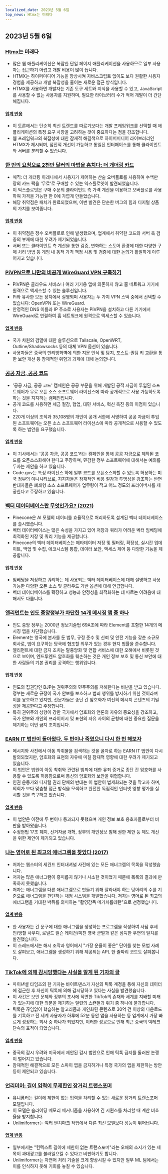 ```yaml
---
localized_date: 2023년 5월 6일
top_news: Htmx는 미래다
---
```


## 2023년 5월 6일

### [Htmx는 미래다](https://quii.dev/HTMX_is_the_Future)

- 많은 웹 애플리케이션은 복잡한 단일 페이지 애플리케이션을 사용하므로 일부 사용자는 접근하기 어렵고 개발 비용이 많이 듭니다.
- HTMX는 하이퍼미디어 기능을 향상시켜 자바스크립트 없이도 보다 원활한 사용자 경험을 제공하고 개발 복잡성을 줄이는 새로운 접근 방식입니다.
- HTMX를 사용하면 개발자는 기존 도구 세트와 지식을 사용할 수 있고, JavaScript를 사용할 수 없는 사용자를 지원하며, 필요한 라이브러리 수가 적어 개발이 더 간단해집니다.

#### [업계 반응](http://news.ycombinator.com/item?id=35829733)

- 이 토론에서는 단순히 최신 트렌드를 따르기보다는 개발 프레임워크를 선택할 때 애플리케이션의 특정 요구 사항을 고려하는 것이 중요하다는 점을 강조합니다.
- 웹 프레임워크의 복잡성에 대한 잠재적 해결책으로 하이퍼미디어 라이브러리인 HTMX가 제시되며, 점진적 개선이 가능하고 통일된 인터페이스를 통해 클라이언트와 서버를 분리할 수 있습니다.

### [한 번의 요청으로 2천만 달러의 마법을 훔치다: 더 개더링 카드](https://www.mayer.cool/writings/Heisting-20-Million-in-Magic-Cards/)

- 매직: 더 개더링 아레나에서 사용자가 제어하는 산술 오버플로를 사용하여 수백만 장의 카드 팩을 '무료'로 구매할 수 있는 익스플로잇이 발견되었습니다.
- 이 익스플로잇은 구매 주문의 클라이언트 측 가격 계산을 이용하고 오버플로를 사용하여 가격을 가능한 한 0에 가깝게 만들었습니다.
- 해당 취약점은 패치가 완료되었으며, 이번 발견은 단순한 버그의 힘과 디지털 상품의 가치를 보여줍니다.

#### [업계 반응](http://news.ycombinator.com/item?id=35824115)

- 이 취약점은 정수 오버플로로 인해 발생했으며, 업계에서 취약한 코드와 서버 측 검증의 부재에 대한 우려가 제기되었습니다.
- 서버 또는 클라이언트 측 계산을 통한 검증, 변화하는 스토어 환경에 대한 다양한 구매 처리 방법 등 게임 내 동적 가격 책정 사용 및 검증에 대한 논의가 활발하게 이루어지고 있습니다.

### [PiVPN으로 나만의 비공개 WireGuard VPN 구축하기](https://www.jeffgeerling.com/blog/2023/build-your-own-private-wireguard-vpn-pivpn)

- PiVPN은 클라우드 서비스나 여러 기기용 앱에 의존하지 않고 홈 네트워크 기기에 원격으로 액세스할 수 있는 솔루션입니다.
- Pi와 유사한 모든 장치에서 실행되며 사용자는 두 가지 VPN 스택 중에서 선택할 수 있습니다: OpenVPN 또는 WireGuard.
- 안정적인 DNS 이름과 IP 주소로 사용자는 PiVPN을 설치하고 다른 기기에서 WireGuard로 연결하여 홈 네트워크에 원격으로 액세스할 수 있습니다.

#### [업계 반응](http://news.ycombinator.com/item?id=35828046)

- 국가 차원의 검열에 대한 솔루션으로 Tailscale, OpenWRT, Outline/Shadowsocks 등의 대체 VPN 옵션이 있습니다.
- 사용자들은 중국의 만리방화벽에 의한 지문 인식 및 탐지, 포스트-퀀텀 키 교환을 통한 보안 개선 등 잠재적인 위험과 과제에 대해 논의합니다.

### [공공 자금, 공공 코드](https://publiccode.eu/en/)

- '공공 자금, 공공 코드' 캠페인은 공공 부문을 위해 개발된 공적 자금이 투입된 소프트웨어가 무료 오픈 소스 소프트웨어 라이선스에 따라 공개적으로 사용 가능하도록 하는 것을 지지하는 캠페인입니다.
- 공개 코드를 사용하면 세금 절감, 협업, 대민 서비스, 혁신 촉진 등의 이점이 있습니다.
- 220개 이상의 조직과 35,108명의 개인이 공개 서한에 서명하여 공공 자금이 투입된 소프트웨어는 오픈 소스 소프트웨어 라이선스에 따라 공개적으로 사용할 수 있도록 하는 법안을 요구했습니다.

#### [업계 반응](http://news.ycombinator.com/item?id=35824320)

- 이 기사에서는 '공공 자금, 공공 코드'라는 캠페인을 통해 공공 자금으로 제작된 코드를 오픈소스화해야 한다고 주장하며, 민감한 정부 소프트웨어에 대해서는 예외를 두자는 제안을 하고 있습니다.
- Code.gov는 특정 라이선스 하에 일부 코드를 오픈소스화할 수 있도록 허용하는 미국 정부의 이니셔티브로, 지지자들은 잠재적인 비용 절감과 투명성을 강조하는 반면 반대자들은 폐쇄형 소스 소프트웨어가 업무량이 적고 어느 정도의 프라이버시를 제공한다고 주장하고 있습니다.

### [벡터 데이터베이스란 무엇인가요? (2021)](https://www.pinecone.io/learn/vector-database/)

- Pinecone은 AI 모델의 데이터를 효율적으로 처리하도록 설계된 벡터 데이터베이스를 출시했습니다.
- 벡터 데이터베이스는 많은 속성을 가지고 있어 저장과 쿼리가 어려운 벡터 임베딩에 최적화된 저장 및 쿼리 기능을 제공합니다.
- Pinecone의 벡터 데이터베이스는 메타데이터 저장 및 필터링, 확장성, 실시간 업데이트, 백업 및 수집, 에코시스템 통합, 데이터 보안, 액세스 제어 등 다양한 기능을 제공합니다.

#### [업계 반응](http://news.ycombinator.com/item?id=35826929)

- 임베딩을 저장하고 쿼리하는 데 사용되는 벡터 데이터베이스에 대해 설명하고 사용 가능한 다양한 오픈 소스 및 클라우드 기반 옵션에 대해 언급합니다.
- 벡터 데이터베이스를 확장하고 성능과 안정성을 최적화하는 데 따르는 어려움에 대해서도 다룹니다.

### [엘리먼트는 인도 중앙정부가 차단한 14개 메시징 앱 중 하나](https://element.io/blog/india-bans-flagship-client-for-the-matrix-network/)

- 인도 중앙 정부는 2000년 정보기술법 69A조에 따라 Element를 포함한 14개의 메시징 앱을 차단했습니다.
- Element는 영국에 본사를 둔 법무, 규정 준수 및 신뢰 및 안전 기능을 갖춘 소규모 회사로, 법이 요구하는 당국에 협조할 의무가 있는 경우 현지 법률을 준수합니다.
- 엘리먼트에 대한 금지 조치는 탈중앙화 및 연합 서비스에 대한 오해에서 비롯된 것으로 보이며, 엔드투엔드 암호화를 훼손하는 것은 개인 정보 보호 및 통신 보안에 대한 사람들의 기본 권리를 공격하는 행위입니다.

#### [업계 반응](http://news.ycombinator.com/item?id=35826946)

- 인도의 집권당인 BJP는 권위주의와 민주주의를 저해한다는 비난을 받고 있습니다. 정부는 새로운 규정이 국가 안보를 보호하고 범죄 행위를 방지하기 위한 것이라며 이를 옹호하고 있지만, 전문가들은 종단 간 암호화가 여전히 메시지 콘텐츠의 기밀성을 제공한다고 주장합니다.
- 특히 권위주의 성향이 강한 국가에서 암호화와 언론의 자유의 중요성을 강조하고, 국가 안보와 개인의 프라이버시 및 표현의 자유 사이의 균형에 대한 중요한 질문을 제기하는 이번 금지 조치입니다.

### [EARN IT 법안이 돌아왔다. 두 번이나 죽였으니 다시 한 번 해보자](https://tutanota.com/blog/posts/earn-it-barr-encryption)

- 메시지와 사진에서 아동 착취물을 검색하는 것을 골자로 하는 EARN IT 법안이 다시 발의되었지만, 암호화와 표현의 자유에 미칠 잠재적 영향에 대한 우려가 제기되고 있습니다.
- 이 법안은 법원이 아동 착취와 관련된 범죄에 대한 유죄 증거로 종단 간 암호화를 사용할 수 있도록 허용함으로써 통신의 암호화와 보안을 위협합니다.
- 인권 운동가와 디지털 권리 단체의 반대는 이 법안이 법제화되는 것을 막고자 하며, 의회가 보다 맞춤형 접근 방식을 모색하고 완전한 독립적인 인터넷 영향 평가를 실시할 것을 촉구하고 있습니다.

#### [업계 반응](http://news.ycombinator.com/item?id=35826088)

- 이 법안은 이전에 두 번이나 통과되지 못했으며 개인 정보 보호 옹호자들로부터 비판을 받아왔습니다.
- 수정헌법 17조 폐지, 선거자금 개혁, 정부의 개인정보 침해 권한 제한 등 제도 개선을 위한 제안이 제기되고 있습니다.

### [나는 영어로 된 최고의 애너그램을 찾았다 (2017)](https://blog.plover.com/lang/anagram-scoring.html)

- 저자는 웹스터의 세컨드 인터내셔널 사전에 있는 모든 애너그램의 목록을 작성했습니다.
- 저자는 많은 애너그램이 흥미롭지 않거나 사소한 것이었기 때문에 목록의 결과에 만족하지 못했습니다.
- 저자는 애너그램을 다른 애너그램으로 만들기 위해 잘라내야 하는 덩어리의 수를 기준으로 애너그램을 판단하는 채점 시스템을 개발했습니다. 저자는 영어로 된 최고의 애너그램을 거대한 박쥐를 의미하는 "촬영감독 메가치롭테란"으로 선정했습니다.

#### [업계 반응](http://news.ycombinator.com/item?id=35824173)

- 한 사용자는 긴 문구에 대한 애너그램을 생성하는 프로그램을 작성하여 사담 후세인/망할 사우디, 로널드 윌슨 레이건/미친 영국 군벌과 같은 섬뜩한 우연의 일치를 발견했습니다.
- 이 스레드에서는 해시 조작과 영어에서 "가장 운율이 좋은" 단어를 찾는 모범 사례도 살펴보고, 애너그램을 생성하기 위해 제공되는 APL 한 줄짜리 코드도 살펴봅니다.

### [TikTok에 의해 감시당했다는 사실을 알게 된 기자의 글](https://arstechnica.com/tech-policy/2023/05/tiktok-spied-on-me-why/)

- 파이낸셜 타임즈의 한 기자는 바이트댄스가 자신의 틱톡 계정을 통해 자신의 데이터에 접근한 후 자신이 틱톡에 의해 감시당하고 있다는 사실을 발견했습니다.
- 이 사건은 보안 문제와 정부의 조사에 직면한 TikTok의 존재와 세계를 지배할 미래가 있는지에 대한 의문을 제기하는 일련의 스캔들과 위기 중 하나에 불과합니다.
- 틱톡은 끊임없이 학습하는 알고리즘과 개인화된 콘텐츠로 30억 건 이상의 다운로드를 기록하고 전 세계 사용자가 하루에 52분 동안 앱을 사용하는 등 업계에서 가장 빠르게 성장하는 회사 중 하나가 되었지만, 이러한 성공으로 인해 최근 중국의 빅테크 단속의 표적이 되었습니다.

#### [업계 반응](http://news.ycombinator.com/item?id=35829294)

- 중국의 감시 우려와 미국에서 제안된 감시 법안으로 인해 틱톡 금지를 둘러싼 논쟁이 벌어지고 있습니다.
- 잠재적인 해결책으로 모든 스파이 앱을 금지하거나 특정 국가의 앱을 제한하는 방안 등이 제안되고 있습니다.

### [언리미머: 길이 입력이 무제한인 장거리 트랜스포머](https://arxiv.org/abs/2305.01625)

- 유니폼러는 길이에 제한이 없는 입력을 처리할 수 있는 새로운 장거리 트랜스포머 모델입니다.
- 이 모델은 슬라이딩 메모리 메커니즘을 사용하여 긴 시퀀스를 처리할 때 계산 비효율을 방지합니다.
- Unlimiformer는 여러 벤치마크 작업에서 다른 최신 모델보다 성능이 뛰어납니다.

#### [업계 반응](http://news.ycombinator.com/item?id=35832802)

- 일부에서는 "컨텍스트 길이에 제한이 없는 트랜스포머"라는 오해의 소지가 있는 제목이 과대광고를 불러일으킬 수 있다고 비판하기도 합니다.
- Unlimiformer는 자연어 처리 기술을 크게 향상시킬 수 있지만 일부 ML 팀에서는 이를 인식하지 못해 기회를 놓칠 수 있습니다.
